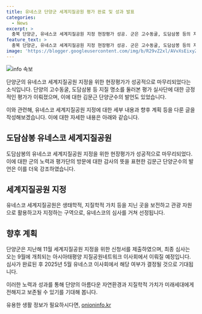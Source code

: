 ```yaml
---
title: 유네스코 단양군 세계지질공원 평가 완료 및 성과 발표
categories:
  - News
excerpt: >
  충북 단양군, 유네스코 세계지질공원 지정 현장평가 성공. 군은 고수동굴, 도담삼봉 등의 지질 명소를 평가단에 소개하며 노력. 군수는 단양을 찾은 평가단에 감사며 세계지질공원 지정을 위한 최선 다하겠다고 밝힘. 유네스코가 지질학적, 생태학적 가치를 인정한 곳으로 세계 곳곳에서 보전과 관광 자원으로 활용됨. 유네스코 이사회에서 최종 심사 예정, 등재 여부 결정은 2025년 5월.
feature_text: >
  충북 단양군, 유네스코 세계지질공원 지정 현장평가 성공. 군은 고수동굴, 도담삼봉 등의 지질 명소를 평가단에 소개하며 노력. 군수는 단양을 찾은 평가단에 감사며 세계지질공원 지정을 위한 최선 다하겠다고 밝힘. 유네스코가 지질학적, 생태학적 가치를 인정한 곳으로 세계 곳곳에서 보전과 관광 자원으로 활용됨. 유네스코 이사회에서 최종 심사 예정, 등재 여부 결정은 2025년 5월.
image: 'https://blogger.googleusercontent.com/img/b/R29vZ2xl/AVvXsEixyZcFfHzMRdzZMjFBmAUKJYCLCGyLL1o632UiGVXcaFdKo_bkvkuCioo0uUKlGfBVcT3P84aROyZIXSBEx3Aw5nCQ3pTgDom1WDC4m8eifvWiAmWEEVb4x6G_l8C0QH225ldMjyaFvpxGEBGNO37VmDTDMHGhJPq73UglMfDca1-0aw/s1600/blogspot.png'
---
```


<p><img src="https://blogger.googleusercontent.com/img/b/R29vZ2xl/AVvXsEixyZcFfHzMRdzZMjFBmAUKJYCLCGyLL1o632UiGVXcaFdKo_bkvkuCioo0uUKlGfBVcT3P84aROyZIXSBEx3Aw5nCQ3pTgDom1WDC4m8eifvWiAmWEEVb4x6G_l8C0QH225ldMjyaFvpxGEBGNO37VmDTDMHGhJPq73UglMfDca1-0aw/s1600/blogspot.png" alt="info 속보" /></p>

<p>단양군의 유네스코 세계지질공원 지정을 위한 현장평가가 성공적으로 마무리되었다는 소식입니다. 단양의 고수동굴, 도담삼봉 등 지질 명소를 둘러본 평가 실사단에 대한 긍정적인 평가가 이뤄졌으며, 이에 대한 김문근 단양군수의 발언도 있었습니다.</p>

<p>이와 관련해, 유네스코 세계지질공원 지정에 대한 세부 내용과 향후 계획 등을 다룬 글을 작성해보겠습니다. 이에 대한 자세한 내용은 아래와 같습니다.</p>

<h2 data-ke-size="size26">도담삼봉 유네스코 세계지질공원</h2>

<p>도담삼봉의 유네스코 세계지질공원 지정을 위한 현장평가가 성공적으로 마무리되었다. 이에 대한 군의 노력과 평가단의 방문에 대한 감사의 뜻을 표현한 김문근 단양군수의 발언은 이를 더욱 강조하였습니다.</p>

<h2 data-ke-size="size26">세계지질공원 지정</h2>

<p>유네스코 세계지질공원은 생태학적, 지질학적 가치 등을 지닌 곳을 보전하고 관광 자원으로 활용하고자 지정하는 구역으로, 유네스코의 심사를 거쳐 선정됩니다.</p>

<h2 data-ke-size="size26">향후 계획</h2>

<p>단양군은 지난해 11월 세계지질공원 지정을 위한 신청서를 제출하였으며, 최종 심사는 오는 9월에 개최되는 아시아태평양 지질공원네트워크 이사회에서 이뤄질 예정입니다. 심사가 완료된 후 2025년 5월 유네스코 이사회에서 해당 여부가 결정될 것으로 기대됩니다.</p>

<p>이러한 노력과 성과를 통해 단양의 아름다운 자연환경과 지질학적 가치가 미래세대에게 전해지고 보존될 수 있기를 기대해 봅니다.</p>
유용한 생활 정보가 필요하시다면, <a href="https://onioninfo.kr" rel="dofollow">onioninfo.kr</a>


